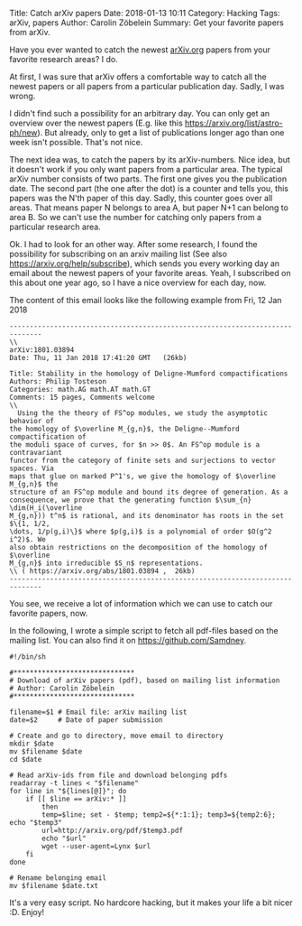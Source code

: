 Title:      Catch arXiv papers
Date:       2018-01-13 10:11
Category:   Hacking
Tags:       arXiv, papers
Author:     Carolin Zöbelein
Summary:    Get your favorite papers from arXiv.

Have you ever wanted to catch the newest <a href="https://arXiv.org" target="_blank">arXiv.org</a> papers from your favorite research
areas? I do.

At first, I was sure that arXiv offers a comfortable way to catch all the
newest papers or all papers from a particular publication day. Sadly, I was
wrong. 

I didn't find such a possibility for an arbitrary day. You can only get an overview over the newest papers (E.g. like this <a href="https://arxiv.org/list/astro-ph/new" target="_blank">https://arxiv.org/list/astro-ph/new</a>). But already, only to get a list of publications longer ago than one week isn't possible. That's not nice.

The next idea was, to catch the papers by its arXiv-numbers. Nice idea,
but it doesn't work if you only want papers from a particular area. The
typical arXiv number consists of two parts. The first one gives you the
publication date. The second part (the one after the dot) is a counter and
tells you, this papers was the N'th paper of this day. Sadly, this counter goes
over all areas. That means paper N belongs to area A, but paper N+1 can belong
to area B. So we can't use the number for catching only papers from a
particular research area.  

Ok. I had to look for an other way. After some research, I found the
possibility for subscribing on an arxiv mailing list (See also
<a href="https://arxiv.org/help/subscribe" target="_blank">https://arxiv.org/help/subscribe</a>), which sends you every
working day an email about the newest papers of your favorite areas. Yeah, I
subscribed on this about one year ago, so I have a nice overview for each day, now.  

The content of this email looks like the following example from Fri, 12 Jan 2018
```
------------------------------------------------------------------------------
\\
arXiv:1801.03894
Date: Thu, 11 Jan 2018 17:41:20 GMT   (26kb)

Title: Stability in the homology of Deligne-Mumford compactifications
Authors: Philip Tosteson
Categories: math.AG math.AT math.GT
Comments: 15 pages, Comments welcome
\\
  Using the the theory of FS^op modules, we study the asymptotic behavior of
the homology of $\overline M_{g,n}$, the Deligne--Mumford compactification of
the moduli space of curves, for $n >> 0$. An FS^op module is a contravariant
functor from the category of finite sets and surjections to vector spaces. Via
maps that glue on marked P^1's, we give the homology of $\overline M_{g,n}$ the
structure of an FS^op module and bound its degree of generation. As a
consequence, we prove that the generating function $\sum_{n} \dim(H_i(\overline
M_{g,n})) t^n$ is rational, and its denominator has roots in the set $\{1, 1/2,
\dots, 1/p(g,i)\}$ where $p(g,i)$ is a polynomial of order $O(g^2 i^2)$. We
also obtain restrictions on the decomposition of the homology of $\overline
M_{g,n}$ into irreducible $S_n$ representations.
\\ ( https://arxiv.org/abs/1801.03894 ,  26kb)
------------------------------------------------------------------------------
```

You see, we receive a lot of information which we can use to catch our
favorite papers, now.  

In the following, I wrote a simple script to fetch all pdf-files based on the
mailing list. You can also find it on <a href="https://github.com/Samdney/scripts/blob/master/arXivPdfs/arXivPdfs.sh" target="_blank">https://github.com/Samdney</a>.

```
#!/bin/sh

#******************************
# Download of arXiv papers (pdf), based on mailing list information
# Author: Carolin Zöbelein
#******************************

filename=$1	# Email file: arXiv mailing list
date=$2		# Date of paper submission

# Create and go to directory, move email to directory
mkdir $date
mv $filename $date
cd $date

# Read arXiv-ids from file and download belonging pdfs
readarray -t lines < "$filename"
for line in "${lines[@]}"; do
	if [[ $line == arXiv:* ]]
      	then
		temp=$line; set - $temp; temp2=${*:1:1}; temp3=${temp2:6}; echo "$temp3"
		url=http://arxiv.org/pdf/$temp3.pdf
		echo "$url"
		wget --user-agent=Lynx $url
	fi
done

# Rename belonging email
mv $filename $date.txt
```

It's a very easy script. No hardcore hacking, but it makes your life a bit
nicer :D. Enjoy!
